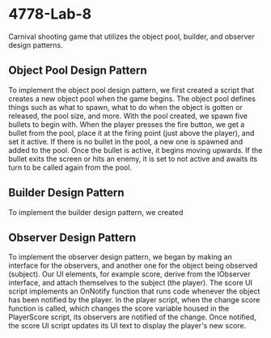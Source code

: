 # 4778-Lab-8
Carnival shooting game that utilizes the object pool, builder, and observer design patterns.

## Object Pool Design Pattern
To implement the object pool design pattern, we first created a script that creates a new object pool when the game begins. The object pool defines things such as what to spawn, what to do when the object is gotten or released, the pool size, and more. With the pool created, we spawn five bullets to begin with. 
When the player presses the fire button, we get a bullet from the pool, place it at the firing point (just above the player), and set it active. If there is no bullet in the pool, a new one is spawned and added to the pool. Once the bullet is active, it begins moving upwards.
If the bullet exits the screen or hits an enemy, it is set to not active and awaits its turn to be called again from the pool.

## Builder Design Pattern
To implement the builder design pattern, we created 

## Observer Design Pattern
To implement the observer design pattern, we began by making an interface for the observers, and another one for the object being observed (subject). Our UI elements, for example score, derive from the IObserver interface, and attach themselves to the subject (the player). The score UI script implements an OnNotify function that runs code whenever the object has been notified by the player.
In the player script, when the change score function is called, which changes the score variable housed in the PlayerScore script, its observers are notified of the change. Once notified, the score UI script updates its UI text to display the player's new score.